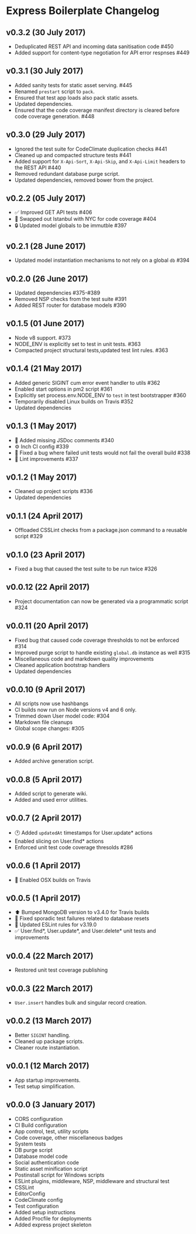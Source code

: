 # Express Boilerplate Changelog

## v0.3.2 (30 July 2017)

* Deduplicated REST API and incoming data sanitisation code #450
* Added support for content-type negotiation for API error respnses #449

## v0.3.1 (30 July 2017)

* Added sanity tests for static asset serving. #445
* Renamed `prestart` script to `pack`.
* Ensured that test app loads also pack static assets.
* Updated dependencies.
* Ensured that the code coverage manifest directory is cleared before code coverage generation. #448

## v0.3.0 (29 July 2017)

* Ignored the test suite for CodeClimate duplication checks #441
* Cleaned up and compacted structure tests #441
* Added support for `X-Api-Sort`, `X-Api-Skip`, and `X-Api-Limit` headers to the REST API #440
* Removed redundant database purge script.
* Updated dependencies, removed bower from the project.

## v0.2.2 (05 July 2017)

* :white_check_mark: Improved GET API tests #406
* :tada: Swapped out Istanbul with NYC for code coverage #404
* :lock: Updated model globals to be immutble #397

## v0.2.1 (28 June 2017)

* Updated model instantiation mechanisms to not rely on a global `db` #394

## v0.2.0 (26 June 2017)

* Updated dependencies #375-#389
* Removed NSP checks from the test suite #391
* Added REST router for database models #390

## v0.1.5 (01 June 2017)

* Node v8 support. #373
* NODE_ENV is explicitly set to test in unit tests. #363
* Compacted project structural tests,updated test lint rules. #363

## v0.1.4 (21 May 2017)

* Added generic SIGINT cum error event handler to utils #362
* Enabled start options in pm2 script #361
* Explicitly set process.env.NODE_ENV to `test` in test bootstrapper #360
* Temporarily disabled Linux builds on Travis #352
* Updated dependencies

## v0.1.3 (1 May 2017)

* :memo: Added missing JSDoc comments #340
* :gear: Inch CI config #339
* :bug: Fixed a bug where failed unit tests would not fail the overall build #338
* :shirt: Lint improvements #337

## v0.1.2 (1 May 2017)

* Cleaned up project scripts #336
* Updated dependencies

## v0.1.1 (24 April 2017)

* Offloaded CSSLint checks from a package.json command to a reusable script #329

## v0.1.0 (23 April 2017)

* Fixed a bug that caused the test suite to be run twice #326

## v0.0.12 (22 April 2017)

* Project documentation can now be generated via a programmatic script #324

## v0.0.11 (20 April 2017)

* Fixed bug that caused code coverage thresholds to not be enforced #314
* Improved purge script to handle existing `global.db` instance as well #315
* Miscellaneous code and markdown quality improvements
* Cleaned application bootstrap handlers
* Updated dependencies

## v0.0.10 (9 April 2017)

* All scripts now use hashbangs
* CI builds now run on Node versions v4 and 6 only.
* Trimmed down User model code: #304
* Markdown file cleanups
* Global scope changes: #305

## v0.0.9 (6 April 2017)

* Added archive generation script.

## v0.0.8 (5 April 2017)

* Added script to generate wiki.
* Added and used error utilities.

## v0.0.7 (2 April 2017)

* :clock1: Added `updatedAt` timestamps for User.update* actions
* Enabled slicing on User.find* actions
* Enforced unit test code coverage thresolds #286

## v0.0.6 (1 April 2017)

* :apple: Enabled OSX builds on Travis

## v0.0.5 (1 April 2017)

* :arrow_up: Bumped MongoDB version to v3.4.0 for Travis builds
* :green_heart: Fixed sporadic test failures related to database resets
* :shirt: Updated ESLint rules for v3.19.0
* :white_check_mark: User.find*, User.update*, and User.delete* unit tests and improvements

## v0.0.4 (22 March 2017)

* Restored unit test coverage publishing

## v0.0.3 (22 March 2017)

* `User.insert` handles bulk and singular record creation.

## v0.0.2 (13 March 2017)

* Better `SIGINT` handling.
* Cleaned up package scripts.
* Cleaner route instantiation.

## v0.0.1 (12 March 2017)

* App startup improvements.
* Test setup simplification.

## v0.0.0 (3 January 2017)

* CORS configuration
* CI Build configuration
* App control, test, utility scripts
* Code coverage, other miscellaneous badges
* System tests
* DB purge script
* Database model code
* Social authentication code
* Static asset minification script
* Postinstall script for Windows scripts
* ESLint plugins, middleware, NSP, middleware and structural test
* CSSLint
* EditorConfig
* CodeClimate config
* Test configuration
* Added setup instructions
* Added Procfile for deployments
* Added express project skeleton
